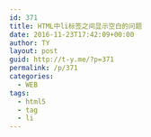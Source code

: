 ```yaml
---
id: 371
title: HTML中li标签之间显示空白的问题
date: 2016-11-23T17:42:09+00:00
author: TY
layout: post
guid: http://t-y.me/?p=371
permalink: /p/371
categories:
  - WEB
tags:
  - html5
  - tag
  - li
---
```


